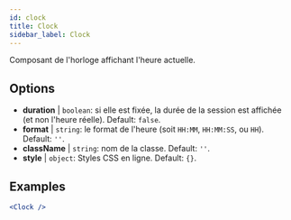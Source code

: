 ```yaml
---
id: clock
title: Clock
sidebar_label: Clock
---
```


Composant de l'horloge affichant l'heure actuelle.

## Options

* __duration__ | `boolean`: si elle est fixée, la durée de la session est affichée (et non l'heure réelle). Default: `false`.
* __format__ | `string`: le format de l'heure (soit `HH:MM`, `HH:MM:SS`, ou `HH`). Default: `''`.
* __className__ | `string`: nom de la classe. Default: `''`.
* __style__ | `object`: Styles CSS en ligne. Default: `{}`.


## Examples

```jsx live
<Clock />
```

